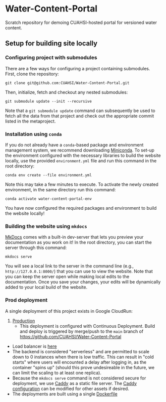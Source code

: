 # Water-Content-Portal
Scratch repository for demoing CUAHSI-hosted portal for versioned water content.

## Setup for building site locally

### Configuring project with submodules

There are a few ways for configuring a project containing submodules. First, clone the repository:

```
git clone git@github.com:CUAHSI/Water-Content-Portal.git
```

Then, initialize, fetch and checkout any nested submodules:

```
git submodule update --init --recursive
```

Note that a `git submodule update` command can subsequently be used to fetch all the data from that project and check out the appropriate commit listed in the metaproject.

### Installation using `conda`

If you do not already have a `conda`-based package and environment management system, we recommend downloading [Miniconda](https://www.anaconda.com/docs/getting-started/miniconda/main). To set-up the environment configured with the necessary libraries to build the website locally, use the provided `environment.yml` file and run this command in the root directory:

```
conda env create --file environment.yml
```

Note this may take a few minutes to execute. To activate the newly created environment, in the same directory run this command:
```
conda activate water-content-portal-env
```

You have now configured the required packages and environment to build the website locally!


### Building the website using `mkdocs`

[MkDocs](https://www.mkdocs.org/) comes with a built-in dev-server that lets you preview your documentation as you work on it! In the root directory, you can start the server through this command:
```
mkdocs serve
```
You will see a local link to the server in the command line (e.g., `http://127.0.0.1:8000/`) that you can use to view the website. Note that you can keep the server open while making local edits to the documentation. Once you save your changes, your edits will be dynamically added to your local build of the website.

### Prod deployment

A single deployment of this project exists in Google CloudRun:

1. [Production](TODO)
   - This deployment is configured with Continuous Deployment. Build and deploy is triggered by merge/push to the `main` branch of https://github.com/CUAHSI/Water-Content-Portal

* Load balancer is [here](TODO)
* The backend is considered "serverless" and are permitted to scale down to 0 instances when there is low traffic. This can result in "cold starts" where users will encounted a delay after logging in, as the container "spins up" (should this prove undesireable in the future, we can limit the scaling to at least one replica).
* Because the `mkdocs serve` command is not considered secure for deployment, we use [Caddy](https://caddyserver.com/) as a static file server. The [Caddy configuration](caddy/caddy.docker.json) can be modified for other assets if desired.
* The deployments are built using a single [Dockerfile](docker/Dockerfile.prod)